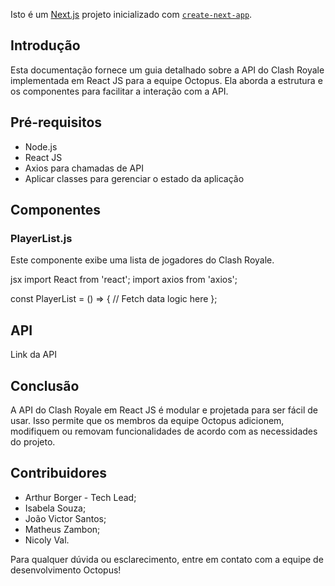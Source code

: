 
Isto é um [Next.js](https://nextjs.org/) projeto inicializado com [`create-next-app`](https://github.com/vercel/next.js/tree/canary/packages/create-next-app).

## Introdução

Esta documentação fornece um guia detalhado sobre a API do Clash Royale implementada em React JS para a equipe Octopus. Ela aborda a estrutura e os componentes para facilitar a interação com a API.

## Pré-requisitos

- Node.js
- React JS
- Axios para chamadas de API
- Aplicar classes para gerenciar o estado da aplicação

## Componentes


### PlayerList.js

Este componente exibe uma lista de jogadores do Clash Royale.

jsx
import React from 'react';
import axios from 'axios';

const PlayerList = () => {
  // Fetch data logic here
};

## API
Link da API

## Conclusão

A API do Clash Royale em React JS é modular e projetada para ser fácil de usar. Isso permite que os membros da equipe Octopus adicionem, modifiquem ou removam funcionalidades de acordo com as necessidades do projeto.

## Contribuidores

- Arthur Borger - Tech Lead;
- Isabela Souza;
- João Victor Santos;
- Matheus Zambon;
- Nicoly Val.

Para qualquer dúvida ou esclarecimento, entre em contato com a equipe de desenvolvimento Octopus!

